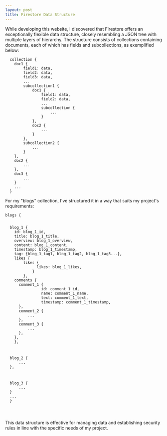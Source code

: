 ```yaml
---
layout: post
title: Firestore Data Structure
---
```


<p>While developing this website, I discovered that Firestore offers an exceptionally flexible data structure, closely resembling a JSON tree with multiple layers of hierarchy. The structure consists of collections containing documents, each of which has fields and subcollections, as exemplified below:</p>
<pre><code>  collection {
    doc1 {
        field1: data,
        field2: data,
        field3: data,
        ...
        subcollection1 {
            doc1 {
                field1: data,
                field2: data,
                ...
                subcollection {
                    ...
                }
            },
            doc2 {
                ...
            }
        },
        subcollection2 {
            ...
        }
    },
    doc2 {
        ...
    },
    doc3 {
        ...
    }
    ...
  }
</code></pre>
<p>For my "blogs" collection, I've structured it in a way that suits my project's requirements:</p>
<pre><code>blogs {

<p>  blog_1 {
    id: blog_1_id,
    title: blog_1_title,
    overview: blog_1_overview,
    content: blog_1_content,
    timestamp: blog_1_timestamp,
    tag: {blog_1_tag1, blog_1_tag2, blog_1_tag3...},
    likes {
        likes {
              likes: blog_1_likes,
            }
        },
    comments {
      comment_1 {
                id: comment_1_id,
                name: comment_1_name,
                text: comment_1_text,
                timestamp: comment_1_timestamp,
      },
      comment_2 {
          ...
      },
      comment_3 {
          ...
      },
    },
    },</p>
<p>  blog_2 {
      ...
  },</p>
<p>  blog_3 {
      ...
  }
  ...
  }
    </p>
</code></pre>
<p>This data structure is effective for managing data and establishing security rules in line with the specific needs of my project.</p>

